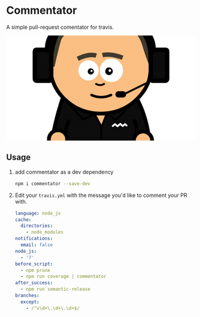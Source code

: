 # Commentator
A simple pull-request comentator for travis.

![alt](image.png)

## Usage

1. add commentator as a dev dependency
    ```bash
    npm i commentator --save-dev
    ```
2. Edit your `travis.yml` with the message you'd like to comment your PR with.
    ```yml
    language: node_js
    cache:
      directories:
        - node_modules
    notifications:
      email: false
    node_js:
      - '7'
    before_script:
      - npm prune
      - npm run coverage | commentator
    after_success:
      - npm run semantic-release
    branches:
      except:
        - /^v\d+\.\d+\.\d+$/
    ```
